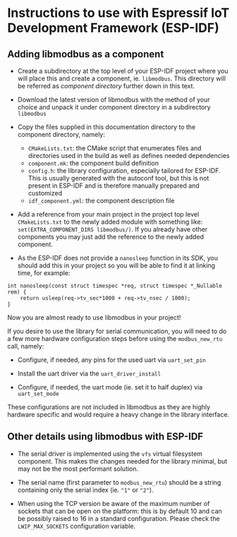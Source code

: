 # Instructions to use with Espressif IoT Development Framework (ESP-IDF)

## Adding libmodbus as a component

- Create a subdirectory at the top level of your ESP-IDF project where you will
place this and create a component, ie. `libmodbus`. This directory will be
referred as *component directory* further down in this text.

- Download the latest version of libmodbus with the method of your choice and
unpack it under component directory in a subdirectory `libmodbus`

- Copy the files supplied in this documentation directory to the component directory,
namely:
  - `CMakeLists.txt`: the CMake script that enumerates files and directories used
     in the build as well as defines needed dependencies
  - `component.mk`: the component build definition
  - `config.h`: the library configuration, especially tailored for ESP-IDF. This is 
    usually generated with the autoconf tool, but this is not present in ESP-IDF and
    is therefore manually prepared and customized
  - `idf_component.yml`: the component description file

- Add a reference from your main project in the project top level `CMakeLists.txt` to
  the newly added module with something like: `set(EXTRA_COMPONENT_DIRS libmodbus/)`. 
  If you already have other components you may just add the reference to the newly
  added component.

- As the ESP-IDF does not provide a `nanosleep` function in its SDK, you should add
  this in your project so you will be able to find it at linking time, for example:

```
int nanosleep(const struct timespec *req, struct timespec *_Nullable rem) {
    return usleep(req->tv_sec*1000 + req->tv_nsec / 1000);
}
```

Now you are almost ready to use libmodbus in your project!

If you desire to use the library for serial communication, you will need to do a few
more hardware configuration steps before using the `modbus_new_rtu` call, namely:

- Configure, if needed, any pins for the used uart via `uart_set_pin`

- Install the uart driver via the `uart_driver_install`

- Configure, if needed, the uart mode (ie. set it to half duplex) via `uart_set_mode`

These configurations are not included in libmodbus as they are highly hardware specific
and would require a heavy change in the library interface.

## Other details using libmodbus with ESP-IDF

- The serial driver is implemented using the `vfs` virtual filesystem component. This
  makes the changes needed for the library minimal, but may not be the most performant
  solution.

- The serial name (first parameter to `modbus_new_rtu`) should be a string containing
  only the serial index (ie. `"1"` or `"2"`).

- When using the TCP version be aware of the maximum number of sockets that can be
  open on the platform: this is by default 10 and can be possibly raised to 16 in
  a standard configuration. Please check the `LWIP_MAX_SOCKETS` configuration
  variable.

